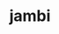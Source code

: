 ---
layout: dictionary_entry
title: jambi
parent: Common Words
last_modified_date: 2021-11-06

see_also:
  - chambi
transcriptions:
  - ˈdʒambi
translations:
  - "many; much (compare with [chambi](chambi))"
etymology:
  From Billzonian [chambi](chambi).
examples:
  - bzo: "Hir has **jambi** hyumes."
    eng: "There are **many** people here."
---